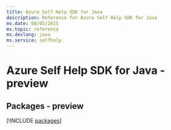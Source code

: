 ```yaml
---
title: Azure Self Help SDK for Java
description: Reference for Azure Self Help SDK for Java
ms.date: 08/05/2025
ms.topic: reference
ms.devlang: java
ms.service: selfhelp
---
```

# Azure Self Help SDK for Java - preview
## Packages - preview
[!INCLUDE [packages](self-help-index.md)]